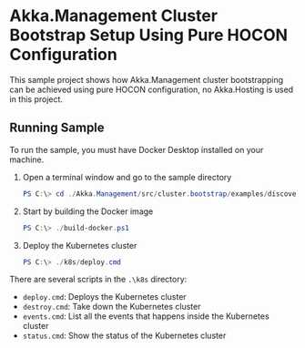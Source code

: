 # Akka.Management Cluster Bootstrap Setup Using Pure HOCON Configuration

This sample project shows how Akka.Management cluster bootstrapping can be achieved using pure HOCON configuration, no Akka.Hosting is used in this project.

## Running Sample

To run the sample, you must have Docker Desktop installed on your machine.

1. Open a terminal window and go to the sample directory 
   ```powershell
   PS C:\> cd ./Akka.Management/src/cluster.bootstrap/examples/discovery/hocon-kubernetes
   ```
2. Start by building the Docker image
   ```powershell
   PS C:\> ./build-docker.ps1
   ```
3. Deploy the Kubernetes cluster
   ```powershell
   PS C:\> ./k8s/deploy.cmd
   ```

There are several scripts in the `.\k8s` directory:

* `deploy.cmd`: Deploys the Kubernetes cluster
* `destroy.cmd`: Take down the Kubernetes cluster
* `events.cmd`: List all the events that happens inside the Kubernetes cluster
* `status.cmd`: Show the status of the Kubernetes cluster